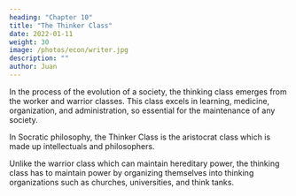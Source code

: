 ```yaml
---
heading: "Chapter 10"
title: "The Thinker Class"
date: 2022-01-11
weight: 30
image: /photos/econ/writer.jpg
description: ""
author: Juan
---
```



In the process of the evolution of a society, the thinking class emerges from the worker and warrior classes. This class excels in learning, medicine, organization, and administration, so essential for the maintenance of any society. 

In Socratic philosophy, the Thinker Class is the aristocrat class which is made up intellectuals and philosophers. 

Unlike the warrior class which can maintain hereditary power, the thinking class has to maintain power by organizing themselves into thinking organizations such as churches, universities, and think tanks. 

